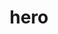 ---
title: hero
media_order: IMG_20180312_135057_478.jpg
menu: hero
visible: true
hero_classes: 'hero-fullscreen text-light'
---